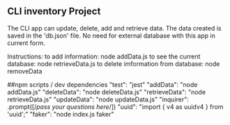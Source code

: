 ## CLI inventory Project

The CLI app can update, delete, add and retrieve data. The data created is saved in the 'db.json' file. No need for external database with this app in current form.

Instructions:
to add information: node addData.js
to see the current database: node retrieveData.js
to delete imformation from database: node removeData 

##npm scripts / dev dependencies
"test": "jest"
"addData": "node addData.js"
"deleteData": "node deleteData.js"
"retrieveData": "node retrieveData.js"
"updateData": "node updateData.js"
"inquirer": .prompt([/*pass your questions here*/])
    "uuid": "import { v4 as uuidv4 } from 'uuid';"
    "faker": "node index.js faker"


